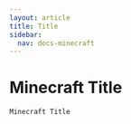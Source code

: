 ```yaml
---
layout: article
title: Title
sidebar:
  nav: docs-minecraft
---
```

# Minecraft Title
```
Minecraft Title
```
